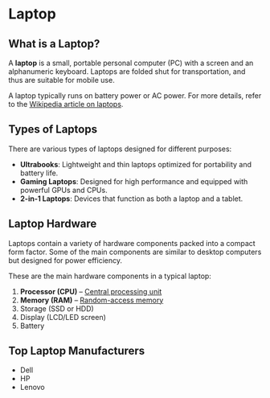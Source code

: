 # Laptop

## What is a Laptop?

A **laptop** is a small, portable personal computer (PC) with a screen and an alphanumeric keyboard. Laptops are folded shut for transportation, and thus are suitable for mobile use.

A laptop typically runs on battery power or AC power. For more details, refer to the [Wikipedia article on laptops](https://en.wikipedia.org/wiki/Laptop).

## Types of Laptops

There are various types of laptops designed for different purposes:

- **Ultrabooks**: Lightweight and thin laptops optimized for portability and battery life.
- **Gaming Laptops**: Designed for high performance and equipped with powerful GPUs and CPUs.
- **2-in-1 Laptops**: Devices that function as both a laptop and a tablet.

## Laptop Hardware

Laptops contain a variety of hardware components packed into a compact form factor. Some of the main components are similar to desktop computers but designed for power efficiency.

These are the main hardware components in a typical laptop:

1. **Processor (CPU)** – [Central processing unit](https://en.wikipedia.org/wiki/Central_processing_unit)
2. **Memory (RAM)** – [Random-access memory](https://en.wikipedia.org/wiki/Random-access_memory)
3. Storage (SSD or HDD)
4. Display (LCD/LED screen)
5. Battery

## Top Laptop Manufacturers

- Dell
- HP
- Lenovo
